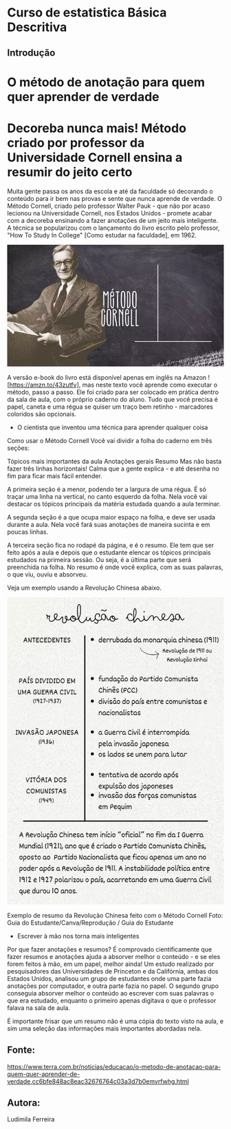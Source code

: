 # Curso de estatistica Básica Descritiva
## Introdução

# O método de anotação para quem quer aprender de verdade 
# Decoreba nunca mais! Método criado por professor da Universidade Cornell ensina a resumir do jeito certo

Muita gente passa os anos da escola e até da faculdade só decorando o conteúdo para ir bem nas provas e sente que nunca aprende de verdade. O Método Cornell, criado pelo professor Walter Pauk - que não por acaso lecionou na Universidade Cornell, nos Estados Unidos - promete acabar com a decoreba ensinando a fazer anotações de um jeito mais inteligente. A técnica se popularizou com o lançamento do livro escrito pelo professor, "How To Study In College" [Como estudar na faculdade], em 1962.


![alt text](2018302777-metodo-cornell.webp)

A versão e-book do livro está disponível apenas em inglês na Amazon ![https://amzn.to/43zutfv], mas neste texto você aprende como executar o método, passo a passo. Ele foi criado para ser colocado em prática dentro da sala de aula, com o próprio caderno do aluno. Tudo que você precisa é papel, caneta e uma régua se quiser um traço bem retinho - marcadores coloridos são opcionais.

+ O cientista que inventou uma técnica para aprender qualquer coisa

Como usar o Método Cornell
Você vai dividir a folha do caderno em três seções:

Tópicos mais importantes da aula
Anotações gerais
Resumo
Mas não basta fazer três linhas horizontais! Calma que a gente explica - e até desenha no fim para ficar mais fácil entender.

A primeira seção é a menor, podendo ter a largura de uma régua. É só traçar uma linha na vertical, no canto esquerdo da folha. Nela você vai destacar os tópicos principais da matéria estudada quando a aula terminar.

A segunda seção é a que ocupa maior espaço na folha, e deve ser usada durante a aula. Nela você fará suas anotações de maneira sucinta e em poucas linhas.

A terceira seção fica no rodapé da página, e é o resumo. Ele tem que ser feito após a aula e depois que o estudante elencar os tópicos principais estudados na primeira sessão. Ou seja, é a última parte que será preenchida na folha. No resumo é onde você explica, com as suas palavras, o que viu, ouviu e absorveu.

Veja um exemplo usando a Revolução Chinesa abaixo.



![alt text](1669847868-exemplo-metodo-cornell.webp)

Exemplo de resumo da Revolução Chinesa feito com o Método Cornell
Foto: Guia do Estudante/Canva/Reprodução / Guia do Estudante
+ Escrever à mão nos torna mais inteligentes

Por que fazer anotações e resumos?
É comprovado cientificamente que fazer resumos e anotações ajuda a absorver melhor o conteúdo - e se eles forem feitos à mão, em um papel, melhor ainda! Um estudo realizado por pesquisadores das Universidades de Princeton e da Califórnia, ambas dos Estados Unidos, analisou um grupo de estudantes onde uma parte fazia anotações por computador, e outra parte fazia no papel. O segundo grupo conseguia absorver melhor o conteúdo ao escrever com suas palavras o que era estudado, enquanto o primeiro apenas digitava o que o professor falava na sala de aula.

É importante frisar que um resumo não é uma cópia do texto visto na aula, e sim uma seleção das informações mais importantes abordadas nela.

## Fonte:
https://www.terra.com.br/noticias/educacao/o-metodo-de-anotacao-para-quem-quer-aprender-de-verdade,cc6bfe848ac8eac32676764c03a3d7b0emvrfwhg.html

## Autora:
Ludimila Ferreira